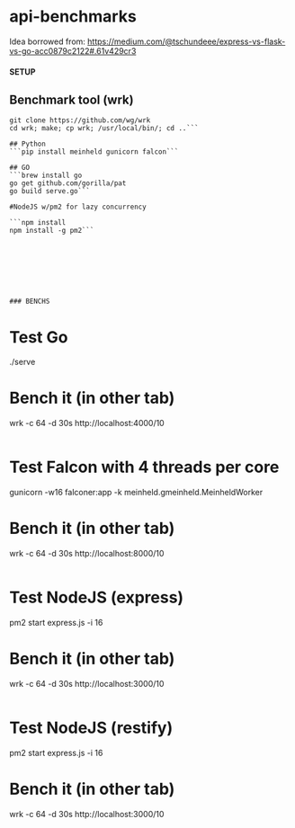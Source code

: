 # api-benchmarks


Idea borrowed from: https://medium.com/@tschundeee/express-vs-flask-vs-go-acc0879c2122#.61v429cr3


#### SETUP

## Benchmark tool (wrk)
```
git clone https://github.com/wg/wrk
cd wrk; make; cp wrk; /usr/local/bin/; cd ..```

## Python
```pip install meinheld gunicorn falcon```

## GO
```brew install go
go get github.com/gorilla/pat
go build serve.go```

#NodeJS w/pm2 for lazy concurrency

```npm install
npm install -g pm2```








### BENCHS

```
# Test Go
./serve
# Bench it (in other tab)
wrk -c 64 -d 30s http://localhost:4000/10
```
```
# Test Falcon with 4 threads per core
gunicorn -w16 falconer:app -k meinheld.gmeinheld.MeinheldWorker
# Bench it (in other tab)
wrk -c 64 -d 30s http://localhost:8000/10
```
```
# Test NodeJS (express)
pm2 start express.js -i 16
# Bench it (in other tab)
wrk -c 64 -d 30s http://localhost:3000/10
```
```
# Test NodeJS (restify)
pm2 start express.js -i 16
# Bench it (in other tab)
wrk -c 64 -d 30s http://localhost:3000/10
```
